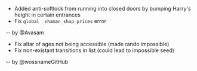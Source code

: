 - Added anti-softlock from running into closed doors by bumping Harry's height in certain entrances
- Fix `global _shaman_shop_prices` error

-- by @Avasam

- Fix altar of ages not being accessible (made rando impossible)
- Fix non-existant transitions in list (could lead to impossible seed)

-- by @wossnameGitHub
